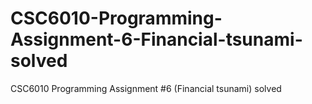 # CSC6010-Programming-Assignment-6-Financial-tsunami-solved
CSC6010 Programming Assignment #6 (Financial tsunami) solved
